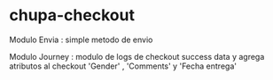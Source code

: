 # chupa-checkout

Modulo Envia :  simple metodo de envio

Modulo Journey : modulo de logs de checkout success data y agrega atributos al checkout 'Gender' , 'Comments' y 'Fecha entrega'
